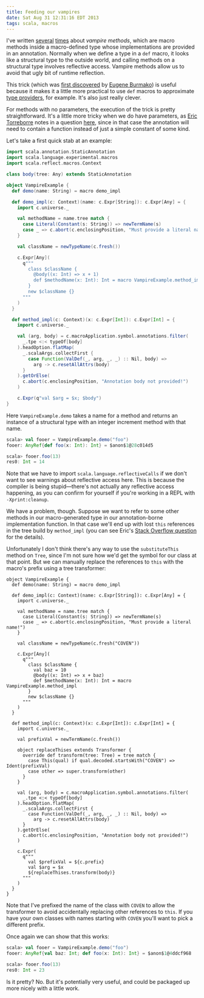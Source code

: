 ```yaml
---
title: Feeding our vampires
date: Sat Aug 31 12:31:16 EDT 2013
tags: scala, macros
---
```


I've written [several](http://meta.plasm.us/posts/2013/07/12/vampire-methods-for-structural-types/)
[times](http://stackoverflow.com/a/18485004/334519)
about _vampire methods_, which are macro
methods inside a macro-defined type whose implementations are provided in
an annotation. Normally when we define a type in a `def` macro, it looks like
a structural type to the outside world, and calling methods on a structural
type involves reflective access. Vampire methods allow us to avoid that ugly
bit of runtime reflection.

This trick (which was [first discovered](https://twitter.com/xeno_by/status/355003437844398083)
by [Eugene Burmako](https://twitter.com/xeno_by)) is useful because it makes
it a little more practical to use `def` macros to approximate
[type providers](http://meta.plasm.us/posts/2013/07/11/fake-type-providers-part-2/),
for example.
It's also just really clever.

For methods with no parameters, the execution of the trick is pretty straightforward.
It's a little more tricky when we do have parameters,
as [Eric Torreborre](http://etorreborre.blogspot.com/)
notes in a question [here](http://stackoverflow.com/q/18523871/334519), since in that
case the annotation will need to contain a function instead of just a simple
constant of some kind.

Let's take a first quick stab at an example:

``` scala
import scala.annotation.StaticAnnotation
import scala.language.experimental.macros
import scala.reflect.macros.Context

class body(tree: Any) extends StaticAnnotation

object VampireExample {
  def demo(name: String) = macro demo_impl

  def demo_impl(c: Context)(name: c.Expr[String]): c.Expr[Any] = {
    import c.universe._

    val methodName = name.tree match {
      case Literal(Constant(s: String)) => newTermName(s)
      case _ => c.abort(c.enclosingPosition, "Must provide a literal name!")
    }

    val className = newTypeName(c.fresh())

    c.Expr[Any](
      q"""
        class $className {
          @body((x: Int) => x + 1)
          def $methodName(x: Int): Int = macro VampireExample.method_impl
        }
        new $className {}
      """
    )
  }

  def method_impl(c: Context)(x: c.Expr[Int]): c.Expr[Int] = {
    import c.universe._

    val (arg, body) = c.macroApplication.symbol.annotations.filter(
      _.tpe <:< typeOf[body]
    ).headOption.flatMap(
      _.scalaArgs.collectFirst {
        case Function(ValDef(_, arg, _, _) :: Nil, body) =>
          arg -> c.resetAllAttrs(body)
      }
    ).getOrElse(
      c.abort(c.enclosingPosition, "Annotation body not provided!")
    )

    c.Expr(q"val $arg = $x; $body")
}
```

Here `VampireExample.demo` takes a name for a method and returns an instance
of a structural type with an integer increment method with that name.

``` scala
scala> val fooer = VampireExample.demo("foo")
fooer: AnyRef{def foo(x: Int): Int} = $anon$1@28c014d5

scala> fooer.foo(13)
res0: Int = 14
```

Note that we have to import `scala.language.reflectiveCalls` if we don't
want to see warnings about reflective access here. This is because the compiler
is being stupid—there's not actually any reflective access happening, as you
can confirm for yourself if you're working in a REPL with `-Xprint:cleanup`.

We have a problem, though. Suppose we want to refer to some other methods
in our macro-generated type in our annotation-borne implementation function.
In that case we'll end up with lost `this` references in the tree build
by `method_impl` (you can see Eric's
[Stack Overflow question](http://stackoverflow.com/q/18523871/334519) for the details).

Unfortunately I don't think there's any way to use the `substituteThis` method
on `Tree`, since I'm not sure how we'd get the symbol for our class at that point.
But we can manually replace the references to `this` with the macro's prefix using
a tree transformer:

```
object VampireExample {
  def demo(name: String) = macro demo_impl

  def demo_impl(c: Context)(name: c.Expr[String]): c.Expr[Any] = {
    import c.universe._

    val methodName = name.tree match {
      case Literal(Constant(s: String)) => newTermName(s)
      case _ => c.abort(c.enclosingPosition, "Must provide a literal name!")
    }

    val className = newTypeName(c.fresh("COVEN"))

    c.Expr[Any](
      q"""
        class $className {
          val baz = 10
          @body((x: Int) => x + baz)
          def $methodName(x: Int): Int = macro VampireExample.method_impl
        }
        new $className {}
      """
    )
  }

  def method_impl(c: Context)(x: c.Expr[Int]): c.Expr[Int] = {
    import c.universe._

    val prefixVal = newTermName(c.fresh())

    object replaceThises extends Transformer {
      override def transform(tree: Tree) = tree match {
        case This(qual) if qual.decoded.startsWith("COVEN") => Ident(prefixVal)
        case other => super.transform(other)
      }
    }

    val (arg, body) = c.macroApplication.symbol.annotations.filter(
      _.tpe <:< typeOf[body]
    ).headOption.flatMap(
      _.scalaArgs.collectFirst {
        case Function(ValDef(_, arg, _, _) :: Nil, body) =>
          arg -> c.resetAllAttrs(body)
      }
    ).getOrElse(
      c.abort(c.enclosingPosition, "Annotation body not provided!")
    )

    c.Expr(
      q"""
        val $prefixVal = ${c.prefix}
        val $arg = $x
        ${replaceThises.transform(body)}
      """
    )
  }
}
```

Note that I've prefixed the name of the class with `COVEN` to allow
the transformer to avoid accidentally replacing other references to `this`.
If you have your own classes with names starting with `COVEN` you'll
want to pick a different prefix.

Once again we can show that this works:

``` scala
scala> val fooer = VampireExample.demo("foo")
fooer: AnyRef{val baz: Int; def foo(x: Int): Int} = $anon$1@4ddcf968

scala> fooer.foo(13)
res0: Int = 23
```

Is it pretty? No. But it's potentially very useful, and could be packaged up more nicely
with a little work.

